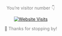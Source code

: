 <div align="center" style="margin-top: 40px;">
  <p style="font-size: 14px; color: gray;">You’re visitor number 👇</p>
  <a href="https://hits.sh/salokr.github.io/">
    <img alt="Website Visits" src="https://hits.sh/salokr.github.io.svg?style=flat-square&label=visitors&color=blue&labelColor=gray">
  </a>
</div>

<p style="text-align:center; font-size:14px; color:gray;">👀 Thanks for stopping by!</p>
